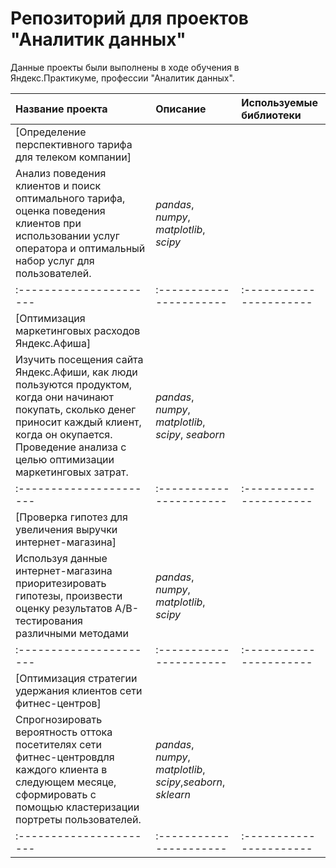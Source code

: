# Репозиторий для проектов "Аналитик данных"

Данные проекты были выполнены в ходе обучения в Яндекс.Практикуме, профессии "Аналитик данных".

| Название проекта | Описание | Используемые библиотеки | 
| :---------------------- | :---------------------- | :---------------------- |
| [Определение перспективного тарифа для телеком компании]| 
Анализ поведения клиентов и поиск оптимального тарифа, оценка поведения клиентов при использовании услуг оператора и оптимальный набор услуг для пользователей.| *pandas*, *numpy*, *matplotlib*, *scipy* |
| :---------------------- | :---------------------- | :---------------------- |
| [Оптимизация маркетинговых расходов Яндекс.Афиша]| 
Изучить посещения сайта Яндекс.Афиши, как люди пользуются продуктом, когда они начинают покупать, сколько денег приносит каждый клиент, когда он окупается. Проведение анализа с целью оптимизации маркетинговых затрат. | *pandas*, *numpy*, *matplotlib*, *scipy*, *seaborn* |
| :---------------------- | :---------------------- | :---------------------- |
| [Проверка гипотез для увеличения выручки интернет-магазина]| 
Используя данные интернет-магазина приоритезировать гипотезы, произвести оценку результатов A/B-тестирования различными методами | *pandas*, *numpy*, *matplotlib*, *scipy* |
| :---------------------- | :---------------------- | :---------------------- |
| [Оптимизация стратегии удержания клиентов сети фитнес-центров]| 
Спрогнозировать вероятность оттока посетителях сети фитнес-центровдля каждого клиента в следующем месяце, сформировать с помощью кластеризации портреты пользователей. | *pandas*, *numpy*, *matplotlib*, *scipy*,*seaborn*, *sklearn*|
| :---------------------- | :---------------------- | :---------------------- |